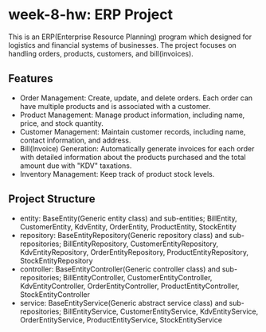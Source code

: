 # week-8-hw: ERP Project

This is an ERP(Enterprise Resource Planning) program which designed for logistics and financial systems of businesses. The project focuses on handling orders, products, customers, and bill(invoices).

## Features
- Order Management: Create, update, and delete orders. Each order can have multiple products and is associated with a customer.
- Product Management: Manage product information, including name, price, and stock quantity.
- Customer Management: Maintain customer records, including name, contact information, and address.
- Bill(Invoice) Generation: Automatically generate invoices for each order with detailed information about the products purchased and the total amount due with "KDV" taxations.
- Inventory Management: Keep track of product stock levels.

## Project Structure

- entity: BaseEntity(Generic entity class) and sub-entities; BillEntity, CustomerEntity, KdvEntity, OrderEntity, ProductEntity, StockEntity
- repository: BaseEntityRepository(Generic repository class) and sub-repositories; BillEntityRepository, CustomerEntityRepository, KdvEntityRepository, OrderEntityRepository, ProductEntityRepository, StockEntityRepository
- controller: BaseEntityController(Generic controller class) and sub-repositories; BillEntityController, CustomerEntityController, KdvEntityController, OrderEntityController, ProductEntityController, StockEntityController
- service: BaseEntityService(Generic abstract service class) and sub-repositories; BillEntityService, CustomerEntityService, KdvEntityService, OrderEntityService, ProductEntityService, StockEntityService